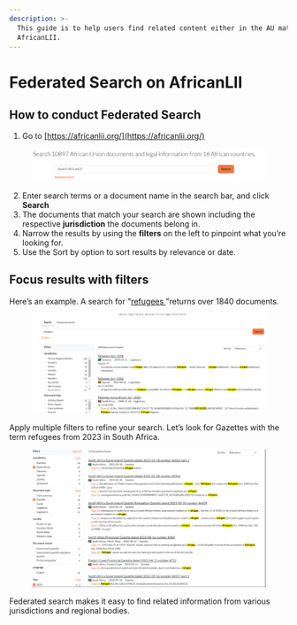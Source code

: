```yaml
---
description: >-
  This guide is to help users find related content either in the AU materials on
  AfricanLII.
---
```


# Federated Search on AfricanLII

## How to conduct Federated Search

1. Go to [https://africanlii.org/](https://africanlii.org/)

<figure><img src="../.gitbook/assets/lawlibrary--AL1.png" alt=""><figcaption></figcaption></figure>

2. Enter search terms or a document name in the search bar, and click **Search**
3. The documents that match your search are shown including the respective **jurisdiction** the documents belong in.
4. Narrow the results by using the **filters** on the left to pinpoint what you’re looking for.
5. Use the Sort by option to sort results by relevance or date.

## Focus results with filters

Here’s an example. A search for "[refugees ](https://africanlii.org/search/?q=refugees)"returns over 1840 documents.

<figure><img src="../.gitbook/assets/lawlibrary--AL 2.png" alt=""><figcaption></figcaption></figure>

Apply multiple filters to refine your search. Let’s look for Gazettes with the term refugees from 2023 in South Africa.

<figure><img src="../.gitbook/assets/lawlibrary--AL 3.png" alt=""><figcaption></figcaption></figure>

Federated search makes it easy to find related information from various jurisdictions and regional bodies.